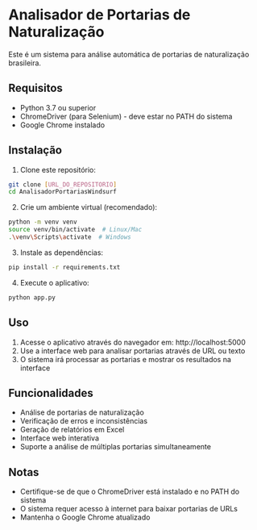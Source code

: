 # Analisador de Portarias de Naturalização

Este é um sistema para análise automática de portarias de naturalização brasileira.

## Requisitos

- Python 3.7 ou superior
- ChromeDriver (para Selenium) - deve estar no PATH do sistema
- Google Chrome instalado

## Instalação

1. Clone este repositório:
```bash
git clone [URL_DO_REPOSITORIO]
cd AnalisadorPortariasWindsurf
```

2. Crie um ambiente virtual (recomendado):
```bash
python -m venv venv
source venv/bin/activate  # Linux/Mac
.\venv\Scripts\activate  # Windows
```

3. Instale as dependências:
```bash
pip install -r requirements.txt
```

4. Execute o aplicativo:
```bash
python app.py
```

## Uso

1. Acesse o aplicativo através do navegador em: http://localhost:5000
2. Use a interface web para analisar portarias através de URL ou texto
3. O sistema irá processar as portarias e mostrar os resultados na interface

## Funcionalidades

- Análise de portarias de naturalização
- Verificação de erros e inconsistências
- Geração de relatórios em Excel
- Interface web interativa
- Suporte a análise de múltiplas portarias simultaneamente

## Notas

- Certifique-se de que o ChromeDriver está instalado e no PATH do sistema
- O sistema requer acesso à internet para baixar portarias de URLs
- Mantenha o Google Chrome atualizado
